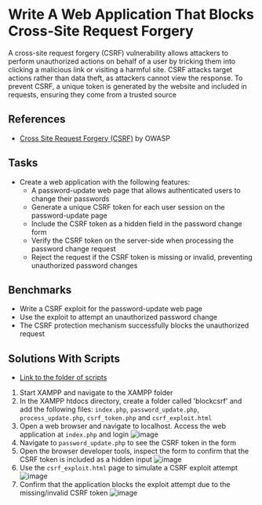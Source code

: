 # Write A Web Application That Blocks Cross-Site Request Forgery
A cross-site request forgery (CSRF) vulnerability allows attackers to perform unauthorized actions on behalf of a user by tricking them into clicking a malicious link or visiting a harmful site. CSRF attacks target actions rather than data theft, as attackers cannot view the response. To prevent CSRF, a unique token is generated by the website and included in requests, ensuring they come from a trusted source


## References
- [Cross Site Request Forgery (CSRF)](https://owasp.org/www-community/attacks/csrf) by OWASP


## Tasks
- Create a web application with the following features:
  - A password-update web page that allows authenticated users to change their passwords
  - Generate a unique CSRF token for each user session on the password-update page
  - Include the CSRF token as a hidden field in the password change form
  - Verify the CSRF token on the server-side when processing the password change request
  - Reject the request if the CSRF token is missing or invalid, preventing unauthorized password changes


## Benchmarks
- Write a CSRF exploit for the password-update web page
- Use the exploit to attempt an unauthorized password change
- The CSRF protection mechanism successfully blocks the unauthorized request


## Solutions With Scripts
- [Link to the folder of scripts](https://github.com/aaronamran/MCSI-Remote-Cybersecurity-Internship/tree/main/Secure%20Software%20Development/scripts/block-csrf)

1. Start XAMPP and navigate to the XAMPP folder
2. In the XAMPP htdocs directory, create a folder called 'blockcsrf' and add the following files: `index.php`, `password_update.php`, `process_update.php`, `csrf_token.php` and `csrf_exploit.html`
3. Open a web browser and navigate to localhost. Access the web application at `index.php` and login
   ![image](https://github.com/user-attachments/assets/133fbe6c-fd4c-410e-9cbe-b3f21a40af09)
4. Navigate to `password_update.php` to see the CSRF token in the form
5. Open the browser developer tools, inspect the form to confirm that the CSRF token is included as a hidden input
   ![image](https://github.com/user-attachments/assets/7c62119f-7ec4-4ecc-a305-a14aacc0f176)
6. Use the `csrf_exploit.html` page to simulate a CSRF exploit attempt
   ![image](https://github.com/user-attachments/assets/562d1979-02e8-4ac9-84fa-54e65273298e)
7. Confirm that the application blocks the exploit attempt due to the missing/invalid CSRF token
   ![image](https://github.com/user-attachments/assets/12121193-8ca7-4930-8691-ef194ddcaae4)
